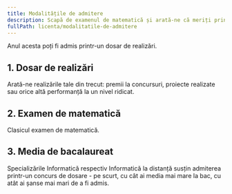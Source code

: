 ```yaml
---
title: Modalitățile de admitere
description: Scapă de examenul de matematică și arată-ne că meriți prin realizările tale!
fullPath: licenta/modalitatile-de-admitere
---
```

Anul acesta poți fi admis printr-un dosar de realizări.

## 1. Dosar de realizări

Arată-ne realizările tale din trecut: premii la concursuri, proiecte realizate sau orice altă performanță la un nivel ridicat.

## 2. Examen de matematică

Clasicul examen de matematică.

## 3. Media de bacalaureat

Specializările Informatică respectiv Informatică la distanță susțin admiterea printr-un concurs de dosare - pe scurt, cu cât ai media mai mare la bac, cu atât ai șanse mai mari de a fi admis.